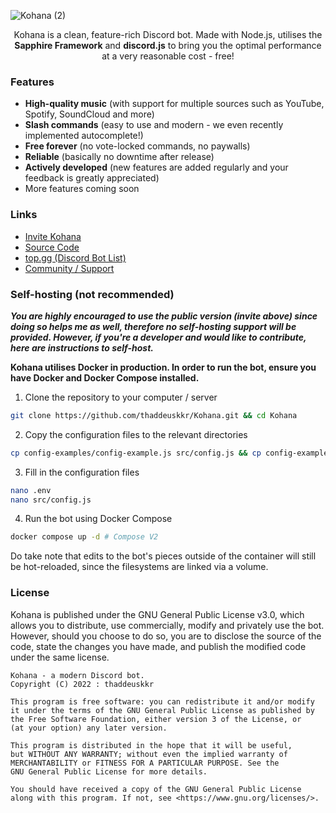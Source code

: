 ![Kohana (2)](https://user-images.githubusercontent.com/49682825/195895335-b74190eb-b04a-4edb-8921-da8fa703219e.png)
<p align="center">
Kohana is a clean, feature-rich Discord bot. Made with Node.js, utilises the <strong>Sapphire Framework</strong> and <strong>discord.js</strong> to bring you the optimal performance at a very reasonable cost - free!  
</p>  
  
### Features
- **High-quality music** (with support for multiple sources such as YouTube, Spotify, SoundCloud and more)
- **Slash commands** (easy to use and modern - we even recently implemented autocomplete!)
- **Free forever** (no vote-locked commands, no paywalls)
- **Reliable** (basically no downtime after release)
- **Actively developed** (new features are added regularly and your feedback is greatly appreciated)
- More features coming soon
  
### Links
- [Invite Kohana](https://kohana.tkkr.tk/invite)
- [Source Code](https://kohana.tkkr.tk/github)
- [top.gg (Discord Bot List)](https://top.gg/bot/998515288117096559)
- [Community / Support](https://discord.com/invite/8ZxsPYwgJ9)  
  
### Self-hosting (not recommended)
***You are highly encouraged to use the public version (invite above) since doing so helps me as well, therefore no self-hosting support will be provided. However, if you're a developer and would like to contribute, here are instructions to self-host.***  
  
**Kohana utilises Docker in production. In order to run the bot, ensure you have Docker and Docker Compose installed.**  
1. Clone the repository to your computer / server  
```sh
git clone https://github.com/thaddeuskkr/Kohana.git && cd Kohana
```  
2. Copy the configuration files to the relevant directories
```sh
cp config-examples/config-example.js src/config.js && cp config-examples/.env.example .env
```  
3. Fill in the configuration files
```sh
nano .env
nano src/config.js
```  
4. Run the bot using Docker Compose
```sh
docker compose up -d # Compose V2
```  
Do take note that edits to the bot's pieces outside of the container will still be hot-reloaded, since the filesystems are linked via a volume.

### License
Kohana is published under the GNU General Public License v3.0, which allows you to distribute, use commercially, modify and privately use the bot. However, should you choose to do so, you are to disclose the source of the code, state the changes you have made, and publish the modified code under the same license.  
```
Kohana - a modern Discord bot.
Copyright (C) 2022 : thaddeuskkr

This program is free software: you can redistribute it and/or modify
it under the terms of the GNU General Public License as published by
the Free Software Foundation, either version 3 of the License, or
(at your option) any later version.

This program is distributed in the hope that it will be useful,
but WITHOUT ANY WARRANTY; without even the implied warranty of
MERCHANTABILITY or FITNESS FOR A PARTICULAR PURPOSE. See the
GNU General Public License for more details.

You should have received a copy of the GNU General Public License
along with this program. If not, see <https://www.gnu.org/licenses/>.
```
